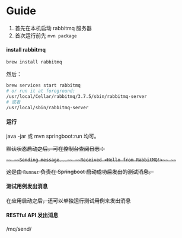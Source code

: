 # Guide

1. 首先在本机启动 rabbitmq 服务器
2. 首次运行前先 `mvn package`

#### install rabbitmq

```bash
brew install rabbitmq
```

然后：

```bash
brew services start rabbitmq
# or run it at foreground:
/usr/local/Cellar/rabbitmq/3.7.5/sbin/rabbitmq-server
# 或者
/usr/local/sbin/rabbitmq-server
```

#### 运行

java -jar 或 mvn springboot:run 均可。

~~默认状态启动之后，可在控制台查阅日志：~~

~~```~~
~~Sending message...~~
~~Received <Hello from RabbitMQ!>~~
~~```~~

~~这是由 `Runner` 负责在 Springboot 启动成功后发出的测试消息。~~


#### 测试用例发出消息

~~在应用启动之后，还可以单独运行测试用例来发出消息~~

#### RESTful API 发出消息

/mq/send/<string>















